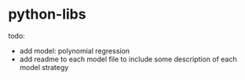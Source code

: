 # python-libs

todo:
- add model: polynomial regression
- add readme to each model file to include some description of each model strategy